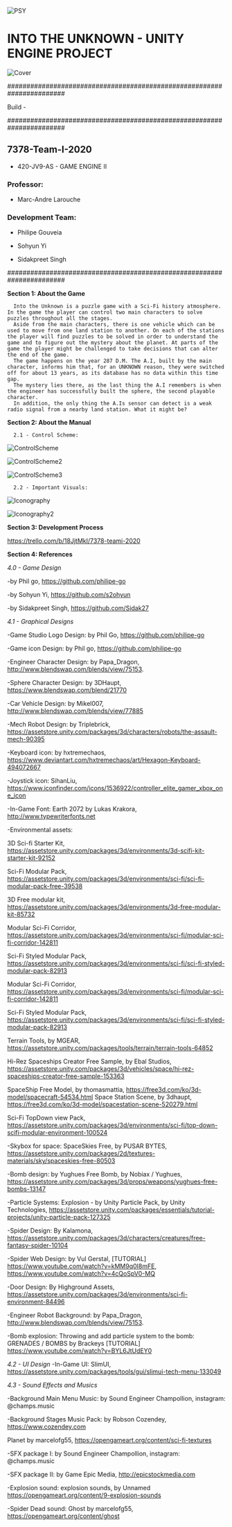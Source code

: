![PSY](./Manual/PSY.png?Style=centerme)

# INTO THE UNKNOWN - UNITY ENGINE PROJECT #

![Cover](./Manual/Background.png?Style=centerme)

#######################################################################

Build - 

#######################################################################

## 7378-Team-I-2020 ##

- 420-JV9-AS - GAME ENGINE II

### Professor: ###

- Marc-Andre Larouche

### Development Team: ###

- Philipe Gouveia

- Sohyun Yi

- Sidakpreet Singh


#######################################################################

**Section 1: About the Game**

      Into the Unknown is a puzzle game with a Sci-Fi history atmosphere. In the game the player can control two main characters to solve puzzles throughout all the stages. 
      Aside from the main characters, there is one vehicle which can be used to move from one land station to another. On each of the stations the player will find puzzles to be solved in order to understand the game and to figure out the mystery about the planet. At parts of the game the player might be challenged to take decisions that can alter the end of the game.
      The game happens on the year 287 D.M. The A.I, built by the main character, informs him that, for an UNKNOWN reason, they were switched off for about 13 years, as its database has no data within this time gap. 
      The mystery lies there, as the last thing the A.I remembers is when the engineer has successfully built the sphere, the second playable character. 
      In addition, the only thing the A.Is sensor can detect is a weak radio signal from a nearby land station. What it might be? 
      
**Section 2: About the Manual**

      2.1 - Control Scheme:

![ControlScheme](./Manual/ControlScheme.png)

![ControlScheme2](./Manual/ControlScheme2.png)

![ControlScheme3](./Manual/ControlScheme3.png)

      2.2 - Important Visuals:
      
![Iconography](./Manual/Iconography.png)

![Iconography2](./Manual/Iconography2.png)


**Section 3: Development Process**

https://trello.com/b/18JjtMkI/7378-teami-2020

**Section 4: References**

*4.0 - Game Design*

-by Phil go, https://github.com/philipe-go

-by Sohyun Yi, https://github.com/s2ohyun

-by Sidakpreet Singh, https://github.com/Sidak27

*4.1 - Graphical Designs*

-Game Studio Logo Design:
by Phil Go, https://github.com/philipe-go

-Game icon Design:
by Phil go, https://github.com/philipe-go

-Engineer Character Design:
by Papa_Dragon, http://www.blendswap.com/blends/view/75153.

-Sphere Character Design:
by 3DHaupt, https://www.blendswap.com/blend/21770

-Car Vehicle Design:
by Mikel007, http://www.blendswap.com/blends/view/77885

-Mech Robot Design:
by Triplebrick, https://assetstore.unity.com/packages/3d/characters/robots/the-assault-mech-90395

-Keyboard icon:
by hxtremechaos, https://www.deviantart.com/hxtremechaos/art/Hexagon-Keyboard-494072667

-Joystick icon:
SihanLiu, https://www.iconfinder.com/icons/1536922/controller_elite_gamer_xbox_one_icon

-In-Game Font:
Earth 2072 by Lukas Krakora, http://www.typewriterfonts.net

-Environmental assets:

3D Sci-fi Starter Kit, https://assetstore.unity.com/packages/3d/environments/3d-scifi-kit-starter-kit-92152

Sci-Fi Modular Pack, https://assetstore.unity.com/packages/3d/environments/sci-fi/sci-fi-modular-pack-free-39538

3D Free modular kit, https://assetstore.unity.com/packages/3d/environments/3d-free-modular-kit-85732

Modular Sci-Fi Corridor, https://assetstore.unity.com/packages/3d/environments/sci-fi/modular-sci-fi-corridor-142811

Sci-Fi Styled Modular Pack, https://assetstore.unity.com/packages/3d/environments/sci-fi/sci-fi-styled-modular-pack-82913

Modular Sci-Fi Corridor, https://assetstore.unity.com/packages/3d/environments/sci-fi/modular-sci-fi-corridor-142811

Sci-Fi Styled Modular Pack, https://assetstore.unity.com/packages/3d/environments/sci-fi/sci-fi-styled-modular-pack-82913

Terrain Tools, by MGEAR, https://assetstore.unity.com/packages/tools/terrain/terrain-tools-64852

Hi-Rez Spaceships Creator Free Sample, by Ebal Studios, https://assetstore.unity.com/packages/3d/vehicles/space/hi-rez-spaceships-creator-free-sample-153363

SpaceShip Free Model, by thomasmattia, https://free3d.com/ko/3d-model/spacecraft-54534.html
Space Station Scene, by 3dhaupt, https://free3d.com/ko/3d-model/spacestation-scene-520279.html

Sci-Fi TopDown view Pack, https://assetstore.unity.com/packages/3d/environments/sci-fi/top-down-scifi-modular-environment-100524


-Skybox for space: 
SpaceSkies Free, by PUSAR BYTES, https://assetstore.unity.com/packages/2d/textures-materials/sky/spaceskies-free-80503

-Bomb design: 
by Yughues Free Bomb, by Nobiax / Yughues, https://assetstore.unity.com/packages/3d/props/weapons/yughues-free-bombs-13147

-Particle Systems:
Explosion - by Unity Particle Pack, by Unity Technologies, https://assetstore.unity.com/packages/essentials/tutorial-projects/unity-particle-pack-127325

-Spider Design:
By Kalamona, https://assetstore.unity.com/packages/3d/characters/creatures/free-fantasy-spider-10104

-Spider Web Design: 
by Vul Gerstal, [TUTORIAL] https://www.youtube.com/watch?v=kMM9q0I8mFE, https://www.youtube.com/watch?v=4cQoSpV0-MQ

-Door Design:
By Highground Assets, https://assetstore.unity.com/packages/3d/environments/sci-fi-environment-84496

-Engineer Robot Background:
by Papa_Dragon, http://www.blendswap.com/blends/view/75153.

-Bomb explosion:
Throwing and add particle system to the bomb: GRENADES / BOMBS 
by Brackeys [TUTORIAL] https://www.youtube.com/watch?v=BYL6JtUdEY0

*4.2 - UI Design*
-In-Game UI:
SlimUI, https://assetstore.unity.com/packages/tools/gui/slimui-tech-menu-133049

*4.3 - Sound Effects and Musics*

-Background Main Menu Music:
by Sound Engineer Champollion, instagram: @champs.music 

-Background Stages Music Pack:
by Robson Cozendey, https://www.cozendey.com

Planet by marcelofg55, https://opengameart.org/content/sci-fi-textures

-SFX package I:
by Sound Engineer Champollion, instagram: @champs.music

-SFX package II:
by Game Epic Media, http://epicstockmedia.com

-Explosion sound: 
explosion sounds, by Unnamed https://opengameart.org/content/9-explosion-sounds

-Spider Dead sound:
Ghost by marcelofg55, https://opengameart.org/content/ghost
